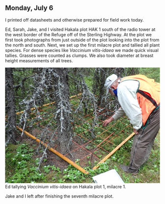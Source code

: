 
## Monday, July 6

<!-- 08:00-16:40 -->

I printed off datasheets and otherwise prepared for field work today.

Ed, Sarah, Jake, and I visited Hakala plot HAK 1 south of the radio tower at the west border of the Refuge off of the Sterling Highway. At the plot we first took photographs from just outside of the plot looking into the plot from the north and south. Next, we set up the first milacre plot and tallied all plant species. For dense species like *Vaccinium vitis-idaea* we made quick visual tallies. Grasses were counted as clumps. We also took diameter at breast height measurements of all trees.

![Ed tallying *Vaccinium vitis-idaea* on Hakala plot 1, milacre 1.](2020-07-06_HAK1-1.jpg)\
Ed tallying *Vaccinium vitis-idaea* on Hakala plot 1, milacre 1.

Jake and I left after finishing the seventh milacre plot.
